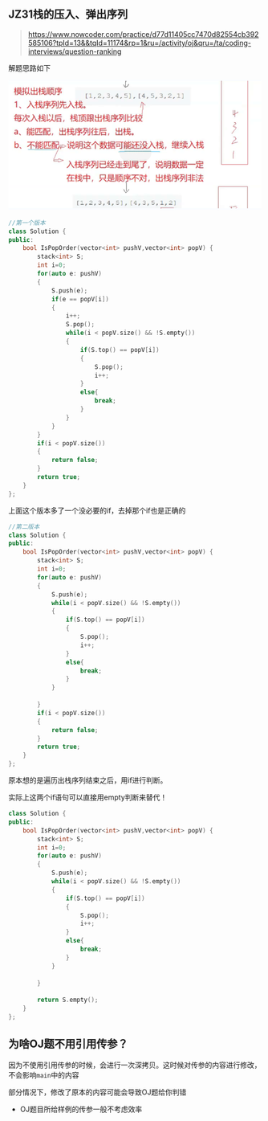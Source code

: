 ## JZ31栈的压入、弹出序列

> https://www.nowcoder.com/practice/d77d11405cc7470d82554cb392585106?tpId=13&&tqId=11174&rp=1&ru=/activity/oj&qru=/ta/coding-interviews/question-ranking

解题思路如下

![image-20220713151431028](../image/JZ31.png)

~~~cpp
//第一个版本
class Solution {
public:
    bool IsPopOrder(vector<int> pushV,vector<int> popV) {
        stack<int> S;
        int i=0;
        for(auto e: pushV)
        {
            S.push(e);
            if(e == popV[i])
            {
                i++;
                S.pop();
                while(i < popV.size() && !S.empty())
                {
                    if(S.top() == popV[i])
                    {
                        S.pop();
                        i++;
                    }
                    else{
                        break;
                    }
                }
            }
        }
        if(i < popV.size())
        {
            return false;
        }
        return true;
    }
};
~~~

上面这个版本多了一个没必要的if，去掉那个if也是正确的

~~~cpp
//第二版本
class Solution {
public:
    bool IsPopOrder(vector<int> pushV,vector<int> popV) {
        stack<int> S;
        int i=0;
        for(auto e: pushV)
        {
            S.push(e);
            while(i < popV.size() && !S.empty())
            {
                if(S.top() == popV[i])
                {
                    S.pop();
                    i++;
                }
                else{
                    break;
                }
            }
            
        }
        if(i < popV.size())
        {
            return false;
        }
        return true;
    }
};
~~~

原本想的是遍历出栈序列结束之后，用if进行判断。

实际上这两个if语句可以直接用empty判断来替代！

~~~cpp
class Solution {
public:
    bool IsPopOrder(vector<int> pushV,vector<int> popV) {
        stack<int> S;
        int i=0;
        for(auto e: pushV)
        {
            S.push(e);
            while(i < popV.size() && !S.empty())
            {
                if(S.top() == popV[i])
                {
                    S.pop();
                    i++;
                }
                else{
                    break;
                }
            }
            
        }

        return S.empty();
    }
};
~~~



## 为啥OJ题不用引用传参？

因为不使用引用传参的时候，会进行一次深拷贝。这时候对传参的内容进行修改，不会影响`main`中的内容

部分情况下，修改了原本的内容可能会导致OJ题给你判错

* OJ题目所给样例的传参一般不考虑效率